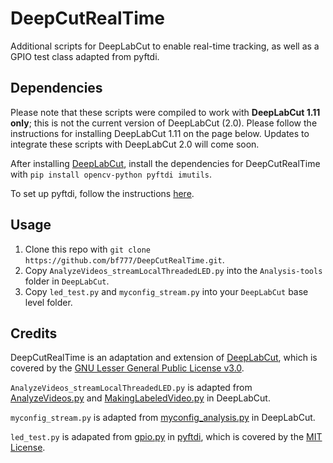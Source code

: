 # DeepCutRealTime
Additional scripts for DeepLabCut to enable real-time tracking, as well as a GPIO test class adapted from pyftdi.

## Dependencies
Please note that these scripts were compiled to work with **DeepLabCut 1.11 only**; this is not the current version of DeepLabCut (2.0). Please follow the instructions for installing DeepLabCut 1.11 on the page below. Updates to integrate these scripts with DeepLabCut 2.0 will come soon.

After installing [DeepLabCut](https://github.com/AlexEMG/DeepLabCut), install the dependencies for DeepCutRealTime with `pip install opencv-python pyftdi imutils`.

To set up pyftdi, follow the instructions [here](https://github.com/eblot/pyftdi).

## Usage
1. Clone this repo with `git clone https://github.com/bf777/DeepCutRealTime.git`.
1. Copy `AnalyzeVideos_streamLocalThreadedLED.py` into the `Analysis-tools` folder in `DeepLabCut`.
2. Copy `led_test.py` and `myconfig_stream.py` into your `DeepLabCut` base level folder.

## Credits
DeepCutRealTime is an adaptation and extension of [DeepLabCut](https://github.com/AlexEMG/DeepLabCut), which is covered by the [GNU Lesser General Public License v3.0](https://github.com/AlexEMG/DeepLabCut/blob/master/LICENSE). 

`AnalyzeVideos_streamLocalThreadedLED.py` is adapted from [AnalyzeVideos.py](https://github.com/AlexEMG/DeepLabCut/blob/master/Analysis-tools/AnalyzeVideos.py) and [MakingLabeledVideo.py](https://github.com/AlexEMG/DeepLabCut/blob/master/Analysis-tools/MakingLabeledVideo.py) in DeepLabCut.

`myconfig_stream.py` is adapted from [myconfig_analysis.py](https://github.com/AlexEMG/DeepLabCut/blob/master/myconfig.py) in DeepLabCut.

`led_test.py` is adapated from [gpio.py](https://github.com/eblot/pyftdi/blob/master/pyftdi/tests/gpio.py) in [pyftdi](https://github.com/eblot/pyftdi), which is covered by the [MIT License](https://opensource.org/licenses/MIT).

